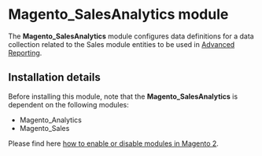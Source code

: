 # Magento_SalesAnalytics module

The **Magento_SalesAnalytics** module configures data definitions for a data collection related to the Sales module entities to be used in [Advanced Reporting](https://devdocs.magento.com/guides/v2.3/advanced-reporting/modules.html).

## Installation details

Before installing this module, note that the **Magento_SalesAnalytics** is dependent on the following modules:

- Magento_Analytics
- Magento_Sales

Please find here [how to enable or disable modules in Magento 2](https://devdocs.magento.com/guides/v2.4/install-gde/install/cli/install-cli-subcommands-enable.html).
